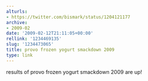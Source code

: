 ```yaml
---
alturls:
- https://twitter.com/bismark/status/1204121177
archive:
- 2009-02
date: '2009-02-12T21:11:05+00:00'
rellink: '1234469135'
slug: '1234473065'
title: provo frozen yogurt smackdown 2009
type: link
---
```


results of provo frozen yogurt smackdown 2009 are up!

